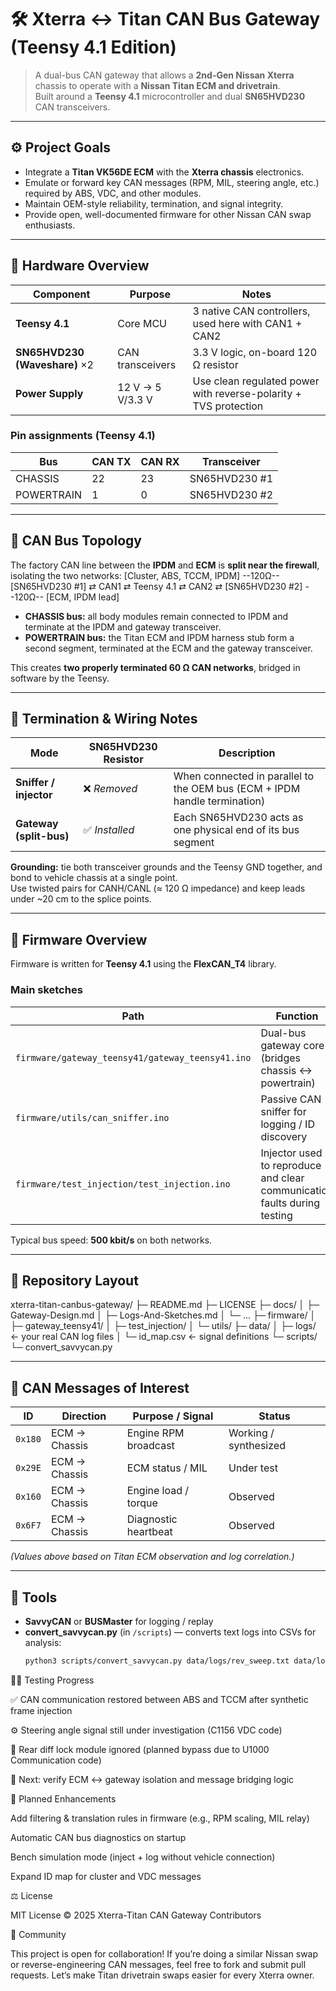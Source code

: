 # 🛠️ Xterra ↔ Titan CAN Bus Gateway (Teensy 4.1 Edition)

> A dual-bus CAN gateway that allows a **2nd-Gen Nissan Xterra** chassis to operate with a **Nissan Titan ECM and drivetrain**.  
> Built around a **Teensy 4.1** microcontroller and dual **SN65HVD230** CAN transceivers.

---

## ⚙️ Project Goals

- Integrate a **Titan VK56DE ECM** with the **Xterra chassis** electronics.  
- Emulate or forward key CAN messages (RPM, MIL, steering angle, etc.) required by ABS, VDC, and other modules.  
- Maintain OEM-style reliability, termination, and signal integrity.  
- Provide open, well-documented firmware for other Nissan CAN swap enthusiasts.

---

## 🧩 Hardware Overview

| Component | Purpose | Notes |
|------------|----------|-------|
| **Teensy 4.1** | Core MCU | 3 native CAN controllers, used here with CAN1 + CAN2 |
| **SN65HVD230 (Waveshare)** ×2 | CAN transceivers | 3.3 V logic, on-board 120 Ω resistor |
| **Power Supply** | 12 V → 5 V/3.3 V | Use clean regulated power with reverse-polarity + TVS protection |

### Pin assignments (Teensy 4.1)
| Bus | CAN TX | CAN RX | Transceiver |
|------|--------|--------|--------------|
| CHASSIS | 22 | 23 | SN65HVD230 #1 |
| POWERTRAIN | 1 | 0 | SN65HVD230 #2 |

---

## 🔌 CAN Bus Topology

The factory CAN line between the **IPDM** and **ECM** is **split near the firewall**, isolating the two networks:
[Cluster, ABS, TCCM, IPDM] --120Ω-- [SN65HVD230 #1] ⇄ CAN1 ⇄ Teensy 4.1 ⇄ CAN2 ⇄ [SN65HVD230 #2] --120Ω-- [ECM, IPDM lead]


- **CHASSIS bus:** all body modules remain connected to IPDM and terminate at the IPDM and gateway transceiver.  
- **POWERTRAIN bus:** the Titan ECM and IPDM harness stub form a second segment, terminated at the ECM and the gateway transceiver.  

This creates **two properly terminated 60 Ω CAN networks**, bridged in software by the Teensy.

---

## 📡 Termination & Wiring Notes

| Mode | SN65HVD230 Resistor | Description |
|------|----------------------|-------------|
| **Sniffer / injector** | ❌ *Removed* | When connected in parallel to the OEM bus (ECM + IPDM handle termination) |
| **Gateway (split-bus)** | ✅ *Installed* | Each SN65HVD230 acts as one physical end of its bus segment |

**Grounding:** tie both transceiver grounds and the Teensy GND together, and bond to vehicle chassis at a single point.  
Use twisted pairs for CANH/CANL (≈ 120 Ω impedance) and keep leads under ~20 cm to the splice points.

---

## 🧰 Firmware Overview

Firmware is written for **Teensy 4.1** using the **FlexCAN_T4** library.

### Main sketches
| Path | Function |
|------|-----------|
| `firmware/gateway_teensy41/gateway_teensy41.ino` | Dual-bus gateway core (bridges chassis ↔ powertrain) | WIP
| `firmware/utils/can_sniffer.ino` | Passive CAN sniffer for logging / ID discovery |
| `firmware/test_injection/test_injection.ino` | Injector used to reproduce and clear communication faults during testing |

Typical bus speed: **500 kbit/s** on both networks.

---

## 📂 Repository Layout
xterra-titan-canbus-gateway/
├─ README.md
├─ LICENSE
├─ docs/
│ ├─ Gateway-Design.md
│ ├─ Logs-And-Sketches.md
│ └─ ...
├─ firmware/
│ ├─ gateway_teensy41/
│ ├─ test_injection/
│ └─ utils/
├─ data/
│ ├─ logs/ ← your real CAN log files
│ └─ id_map.csv ← signal definitions
└─ scripts/
└─ convert_savvycan.py


---

## 🧾 CAN Messages of Interest

| ID | Direction | Purpose / Signal | Status |
|----|------------|------------------|---------|
| `0x180` | ECM → Chassis | Engine RPM broadcast | Working / synthesized | UNCONFIRMED
| `0x29E` | ECM → Chassis | ECM status / MIL | Under test |
| `0x160` | ECM → Chassis | Engine load / torque | Observed |
| `0x6F7` | ECM → Chassis | Diagnostic heartbeat | Observed |

*(Values above based on Titan ECM observation and log correlation.)*

---

## 🧮 Tools

- **SavvyCAN** or **BUSMaster** for logging / replay  
- **convert_savvycan.py** (in `/scripts`) — converts text logs into CSVs for analysis:
  ```bash
  python3 scripts/convert_savvycan.py data/logs/rev_sweep.txt data/logs/rev_sweep.csv

🧑‍🔬 Testing Progress

✅ CAN communication restored between ABS and TCCM after synthetic frame injection

⚙️ Steering angle signal still under investigation (C1156 VDC code)

🧱 Rear diff lock module ignored (planned bypass due to U1000 Communication code)

🧩 Next: verify ECM ↔ gateway isolation and message bridging logic

🧱 Planned Enhancements

Add filtering & translation rules in firmware (e.g., RPM scaling, MIL relay)

Automatic CAN bus diagnostics on startup

Bench simulation mode (inject + log without vehicle connection)

Expand ID map for cluster and VDC messages

⚖️ License

MIT License © 2025 Xterra-Titan CAN Gateway Contributors

🤝 Community

This project is open for collaboration!
If you’re doing a similar Nissan swap or reverse-engineering CAN messages, feel free to fork and submit pull requests.
Let’s make Titan drivetrain swaps easier for every Xterra owner.
